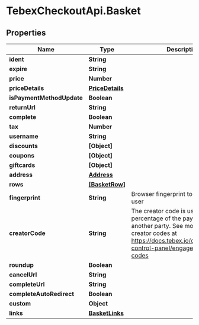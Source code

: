 # TebexCheckoutApi.Basket

## Properties

Name | Type | Description | Notes
------------ | ------------- | ------------- | -------------
**ident** | **String** |  | [optional] 
**expire** | **String** |  | [optional] 
**price** | **Number** |  | [optional] 
**priceDetails** | [**PriceDetails**](PriceDetails.md) |  | [optional] 
**isPaymentMethodUpdate** | **Boolean** |  | [optional] 
**returnUrl** | **String** |  | [optional] 
**complete** | **Boolean** |  | [optional] 
**tax** | **Number** |  | [optional] 
**username** | **String** |  | [optional] 
**discounts** | **[Object]** |  | [optional] 
**coupons** | **[Object]** |  | [optional] 
**giftcards** | **[Object]** |  | [optional] 
**address** | [**Address**](Address.md) |  | [optional] 
**rows** | [**[BasketRow]**](BasketRow.md) |  | [optional] 
**fingerprint** | **String** | Browser fingerprint to identify the user | [optional] 
**creatorCode** | **String** | The creator code is used to share a percentage of the payment with another party. See more about creator codes at https://docs.tebex.io/creators/tebex-control-panel/engagement/creator-codes | [optional] 
**roundup** | **Boolean** |  | [optional] 
**cancelUrl** | **String** |  | [optional] 
**completeUrl** | **String** |  | [optional] 
**completeAutoRedirect** | **Boolean** |  | [optional] 
**custom** | **Object** |  | [optional] 
**links** | [**BasketLinks**](BasketLinks.md) |  | [optional] 


